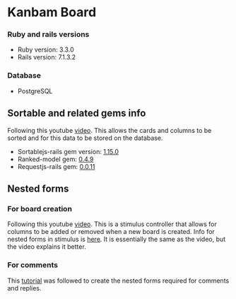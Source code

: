 # Kanbam Board

### Ruby and rails versions
* Ruby version: 3.3.0
* Rails version: 7.1.3.2

### Database
* PostgreSQL

## Sortable and related gems info
Following this youtube [video](https://www.youtube.com/watch?v=OZWhN4Gtjos&ab_channel=SupeRails). This allows the cards and columns to be sorted and for this data to be stored on the database.

* Sortablejs-rails gem version: [1.15.0](https://github.com/itmammoth/rails_sortable)
* Ranked-model gem: [0.4.9](https://github.com/brendon/ranked-model)
* Requestjs-rails gem: [0.0.11](https://github.com/rails/requestjs-rails)

## Nested forms 

### For board creation
Following this youtube [video](https://www.youtube.com/watch?v=7JNRZLTRDCc&ab_channel=Deanin). This is a stimulus controller that allows for columns to be added or removed when a new board is created. Info for nested forms in stimulus is [here](https://www.stimulus-components.com/docs/stimulus-rails-nested-form). It is essentially the same as the video, but the video explains it better. 

### For comments
This [tutorial](https://dev.to/jamgar/how-to-create-a-comment-and-reply-system-in-ruby-on-rails-10ld) was followed to create the nested forms required for comments and replies. 


